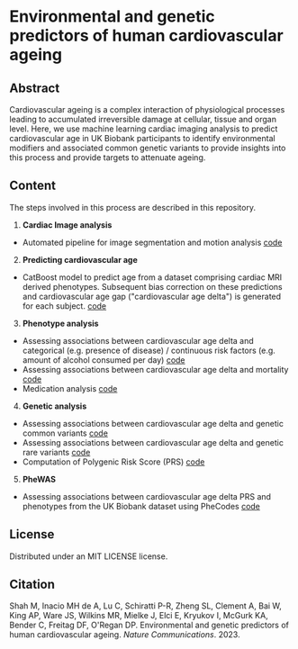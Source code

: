 # Environmental and genetic predictors of human cardiovascular ageing

## Abstract
Cardiovascular ageing is a complex interaction of physiological processes leading to accumulated irreversible damage at cellular, tissue and organ level. Here, we use machine learning cardiac imaging analysis to predict cardiovascular age in UK Biobank participants to identify environmental modifiers and associated common genetic variants to provide insights into this process and provide targets to attenuate ageing. 

## Content

The steps involved in this process are described in this repository.

1. **Cardiac Image analysis**
- Automated pipeline for image segmentation and motion analysis [code](https://github.com/baiwenjia/ukbb_cardiac/tree/2b6d6371be9a666a41627926324030c31897f877)   

2. **Predicting cardiovascular age** 
- CatBoost model to predict age from a dataset comprising cardiac MRI derived phenotypes. Subsequent bias correction on these predictions and cardiovascular age gap ("cardiovascular age delta") is generated for each subject.  [code](https://github.com/ImperialCollegeLondon/cardiovascular_ageing/tree/main/predicting%20cardiac%20age)

3. **Phenotype analysis**
- Assessing associations between cardiovascular age delta and categorical (e.g. presence of disease) / continuous risk factors (e.g. amount of alcohol consumed per day) [code](https://github.com/ImperialCollegeLondon/cardiovascular_ageing/tree/main/phenotype%20analysis/associations_cage_delta)
- Assessing associations between cardiovascular age delta and mortality [code](https://github.com/ImperialCollegeLondon/cardiovascular_ageing/tree/main/phenotype%20analysis/mace%20risk%20prediction)
- Medication analysis [code](https://github.com/ImperialCollegeLondon/cardiovascular_ageing/tree/main/phenotype%20analysis/self-rep-med-analysis)

4. **Genetic analysis**
- Assessing associations between cardiovascular age delta and genetic common variants [code](https://github.com/ImperialCollegeLondon/cardiovascular_ageing/tree/main/genetic%20analysis/common%20variant%20analysis)
- Assessing associations between cardiovascular age delta and genetic rare variants [code](https://github.com/ImperialCollegeLondon/cardiovascular_ageing/tree/main/genetic%20analysis/regenie)
- Computation of Polygenic Risk Score (PRS) [code](https://github.com/ImperialCollegeLondon/cardiovascular_ageing/tree/main/genetic%20analysis/prs)

5. **PheWAS**
- Assessing associations between cardiovascular age delta PRS and phenotypes from the UK Biobank dataset using PheCodes [code](https://github.com/ImperialCollegeLondon/cardiovascular_ageing/blob/main/PheWAS/PGS_Phewas.R)

## License
Distributed under an MIT LICENSE license.

## Citation
Shah M, Inacio MH de A, Lu C, Schiratti P-R, Zheng SL, Clement A, Bai W, King AP, Ware JS, Wilkins MR, Mielke J, Elci E, Kryukov I, McGurk KA, Bender C, Freitag DF, O'Regan DP. Environmental and genetic predictors of human cardiovascular ageing. _Nature Communications_. 2023. 
